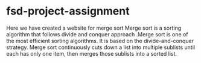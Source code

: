 # fsd-project-assignment
Here we have created a website for merge sort
Merge sort is a sorting algorithm that follows divide and conquer approach .Merge sort is one of the most efficient sorting algorithms. It is based on the divide-and-conquer strategy. Merge sort continuously cuts down a list into multiple sublists until each has only one item, then merges those sublists into a sorted list.
